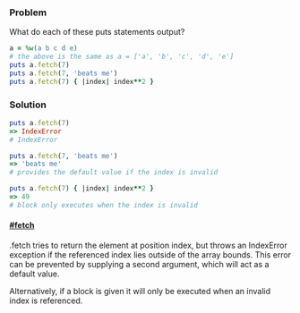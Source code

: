 [comment]: # (LS_Courses/Problems/RB101_109_Small_Problems/Small_Problems_Documentation_5.md)

### Problem

What do each of these puts statements output?
```ruby
a = %w(a b c d e)
# the above is the same as a = ['a', 'b', 'c', 'd', 'e']
puts a.fetch(7)
puts a.fetch(7, 'beats me')
puts a.fetch(7) { |index| index**2 }
```


### Solution
```ruby
puts a.fetch(7)
=> IndexError
# IndexError

puts a.fetch(7, 'beats me')
=> 'beats me'
# provides the default value if the index is invalid

puts a.fetch(7) { |index| index**2 }
=> 49
# block only executes when the index is invalid
```

#### **[#fetch](https://ruby-doc.org/core-2.6.5/Array.html#method-i-fetch)**

.fetch tries to return the element at position index, but throws an IndexError exception if the referenced index lies outside of the array bounds. This error can be prevented by supplying a second argument, which will act as a default value.

Alternatively, if a block is given it will only be executed when an invalid index is referenced.
